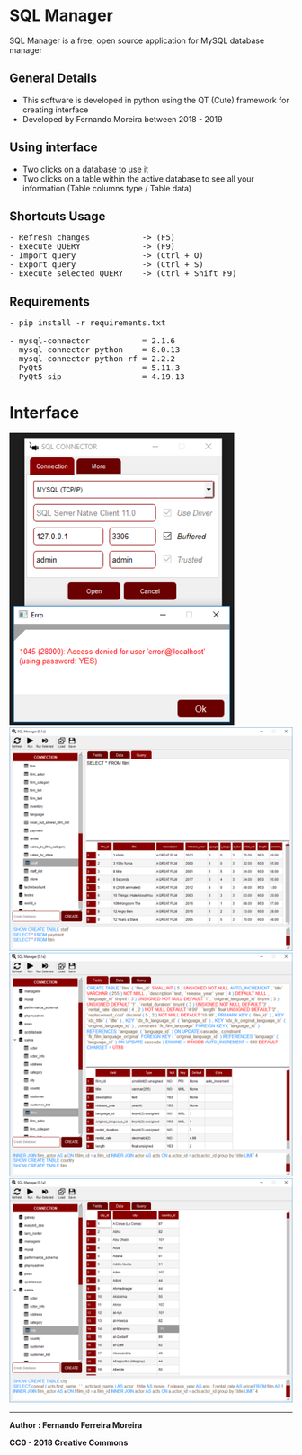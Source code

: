 # SQL Manager

SQL Manager is a free, open source application for MySQL database manager

## General Details
- This software is developed in python using the QT (Cute) framework for creating  interface 
- Developed by Fernando Moreira between 2018 - 2019

## Using interface
- Two clicks on a database to use it
- Two clicks on a table within the active database
to see all your information (Table columns type / Table data)

## Shortcuts Usage
<pre>
- Refresh changes           -> (F5)
- Execute QUERY             -> (F9) 
- Import query              -> (Ctrl + O) 
- Export query              -> (Ctrl + S) 
- Execute selected QUERY    -> (Ctrl + Shift F9)
</pre>

## Requirements
<pre>
- pip install -r requirements.txt

- mysql-connector           = 2.1.6
- mysql-connector-python    = 8.0.13
- mysql-connector-python-rf = 2.2.2
- PyQt5                     = 5.11.3
- PyQt5-sip                 = 4.19.13   
</pre>

# Interface

<img src="src/screenshots/connector.PNG"    alt="connector" width="400"/></br>
<img src="src/screenshots/manager.PNG"      alt="manager"   width="600"/>
<img src="src/screenshots/table_script.PNG" alt="types"     width="600"/>
<img src="src/screenshots/data.PNG"         alt="data"      width="600"/>

---

**Author : Fernando Ferreira Moreira**

**CC0 - 2018 Creative Commons**
